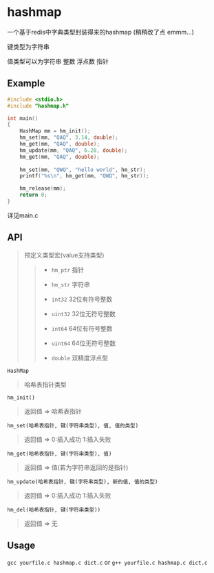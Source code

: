 # hashmap
一个基于redis中字典类型封装得来的hashmap (稍稍改了点 emmm...)

键类型为字符串

值类型可以为字符串 整数 浮点数 指针

## Example

~~~c
#include <stdio.h>
#include "hashmap.h"

int main()
{
    HashMap mm = hm_init();
    hm_set(mm, "QAQ", 3.14, double);
    hm_get(mm, "QAQ", double);
    hm_update(mm, "QAQ", 6.28, double);
    hm_get(mm, "QAQ", double);
    
    hm_set(mm, "QWQ", "hello world", hm_str);
    printf("%s\n", hm_get(mm, "QWQ", hm_str));

    hm_release(mm);
    return 0;
}
~~~

详见main.c

## API
>预定义类型宏(value支持类型)
>>* `hm_ptr` 指针
>>
>>* `hm_str` 字符串
>>
>>* `int32` 32位有符号整数
>>
>>* `uint32` 32位无符号整数
>>
>>* `int64` 64位有符号整数
>>
>>* `uint64` 64位无符号整数
>>
>>* `double` 双精度浮点型

`HashMap` 
>哈希表指针类型

`hm_init()`
>返回值 => 哈希表指针

`hm_set(哈希表指针, 键(字符串类型), 值, 值的类型)`
>返回值 =>  0:插入成功 1:插入失败

`hm_get(哈希表指针, 键(字符串类型), 值)`
>返回值 => 值(若为字符串返回的是指针)

`hm_update(哈希表指针, 键(字符串类型), 新的值, 值的类型)`
>返回值 =>  0:插入成功 1:插入失败

`hm_del(哈希表指针, 键(字符串类型))`
>返回值 => 无

## Usage
`gcc yourfile.c hashmap.c dict.c` or `g++ yourfile.c hashmap.c dict.c`